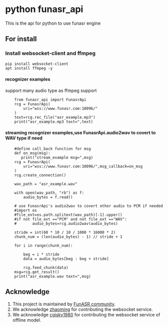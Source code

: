 # python funasr_api

This is the api for python to use funasr engine 

## For install

### Install websocket-client and ffmpeg

```shell
pip install websocket-client
apt install ffmpeg -y
```


#### recognizer examples
support many audio type as ffmpeg support
```shell
    from funasr_api import FunasrApi
    rcg = FunasrApi(
        uri="wss://www.funasr.com:10096/"
    )
    text=rcg.rec_file("asr_example.mp3")
    print("asr_example.mp3 text=",text)
```

#### streaming recognizer examples,use FunasrApi.audio2wav to covert to WAV type if need

```shell
    #define call_back function for msg 
    def on_msg(msg):
       print("stream_example msg=",msg)
    rcg = FunasrApi(
        uri="wss://www.funasr.com:10096/",msg_callback=on_msg
    )
    rcg.create_connection()
    
    wav_path = "asr_example.wav"

    with open(wav_path, "rb") as f:
        audio_bytes = f.read()
        
    # use FunasrApi's audio2wav to covert other audio to PCM if needed
    #import os
    #file_ext=os.path.splitext(wav_path)[-1].upper()
    #if not file_ext =="PCM" and not file_ext =="WAV":
    #       audio_bytes=rcg.audio2wav(audio_bytes)
    
    stride = int(60 * 10 / 10 / 1000 * 16000 * 2)
    chunk_num = (len(audio_bytes) - 1) // stride + 1

    for i in range(chunk_num):

        beg = i * stride
        data = audio_bytes[beg : beg + stride]

        rcg.feed_chunk(data)
    msg=rcg.get_result()
    print("asr_example.wav text=",msg)
```

## Acknowledge
1. This project is maintained by [FunASR community](https://github.com/alibaba-damo-academy/FunASR).
2. We acknowledge [zhaoming](https://github.com/zhaomingwork/FunASR/tree/fix_bug_for_python_websocket) for contributing the websocket service.
3. We acknowledge [cgisky1980](https://github.com/cgisky1980/FunASR) for contributing the websocket service of offline model.
